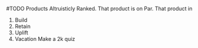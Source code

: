 #TODO 
Products Altruisticly Ranked. That product is on Par. That product in 
1. Build
2. Retain
3. Uplift 
4. Vacation
Make a 2k quiz